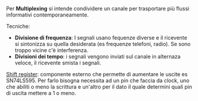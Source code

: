  Per **Multiplexing** si intende condividere un canale per trasportare più flussi informativi contemporaneamente.
 
 Tecniche:
* **Divisione di frequenza**: I segnali usano fequenze diverse e il ricevente si sintonizza su quella desiderata (es frequenze telefoni, radio). Se sono troppo vicine c'è interferenza.
* **Divisioni dei tempo**: i segnali vengono inviati sul canale in alternaza veloce, il ricevente smista i segnali.

 [Shift register](https://www.logicaprogrammabile.it/shift-register-arduino-74595/): componente esterno che permette di aumentare le uscite es SN74LS595. Per farlo bisogna necessita ad un pin che faccia da clock, uno che abiliti o meno la scrittura e un'altro per il dato il quale determini quali pin di uscita mettere a 1 o meno.